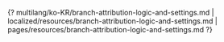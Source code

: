 {? multilang/ko-KR/branch-attribution-logic-and-settings.md | localized/resources/branch-attribution-logic-and-settings.md | pages/resources/branch-attribution-logic-and-settings.md ?}
